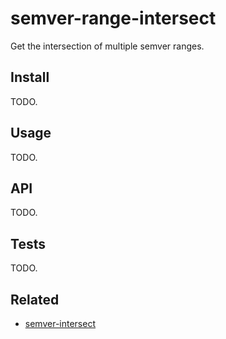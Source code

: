 # semver-range-intersect

Get the intersection of multiple semver ranges.

## Install

TODO.

## Usage

TODO.

## API

TODO.

## Tests

TODO.

## Related

* [semver-intersect](https://github.com/snyamathi/semver-intersect)
